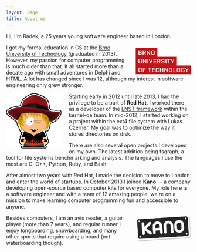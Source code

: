 ```yaml
---
layout: page
title: About me
---
```


Hi, I'm Radek, a 25 years young software engineer based in London.

<figure style="width: 30%; float: right; margin: 10px 0px 0px 20px;">
	<a href="/assets/images/vut_logo.png">
        <img src="/assets/images/vut_logo.png" alt="Logo of my university">
    </a>
</figure>

I got my formal education in CS at the
[Brno University of Technology](http://www.fit.vutbr.cz/.en)
(graduated in 2013). However, my passion for computer programming is much
older than that. It all started more than a decate ago with small adventures
in Delphi and HTML. A lot has changed since I was 12, although my interest
in software engineering only grew stronger.

<figure style="width: 30%; float: left; margin: 0px 20px 0px 0px;">
	<a href="/assets/images/redhat.png">
        <img src="/assets/images/redhat.png" alt="My Red Hat Avatar">
    </a>
</figure>

Starting early in 2012 until late 2013, I had the privilege to be a part of
**Red Hat**. I worked there as a developer of the
[LNST framework](http://www.lnst-project.org) within the kernel-qe team.
In mid-2012, I started working on a project within the ext4 file system with
Lukas Czerner. My goal was to optimize the way it stores directories on disk.

There are also several open projects I developed on my own. The latest addition
being fsgraph, a tool for file systems benchmarking and analysis. The
languages I use the most are C, C++, Python, Ruby, and Bash.

After almost two years with Red Hat, I made the decision to move to London
and enter the world of startups. In October 2013 I joined **Kano** -- a company
developing open-source based computer kits for everyone. My role here is
a software engineer and with a team of 12 amazing people, we're on a mission
to make learning computer programming fun and accessible to anyone.

<figure style="width: 30%; float: right; margin: 0px 0px 0px 20px;">
	<a href="/assets/images/kano.png">
        <img src="/assets/images/kano.png" alt="Logo of KANO">
    </a>
</figure>

Besides computers, I am an avid reader, a guitar player (more than 7 years),
and regular runner. I enjoy longboarding, snowboarding, and many other sports
that require using a board (not waterboarding though).
